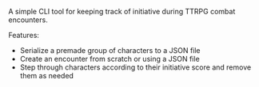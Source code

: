 A simple CLI tool for keeping track of initiative during TTRPG combat encounters.

Features: 
- Serialize a premade group of characters to a JSON file
- Create an encounter from scratch or using a JSON file
- Step through characters according to their initiative score and remove them as needed